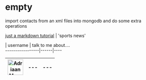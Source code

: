 # empty
import contacts from an xml files into mongodb and do some extra operations

[just a markdown tutorial](http://espn.go.com/)  | 'sports news' 

   |  username    | talk to me about....  
   -----------------|------|----

 <img src="https://avatars.githubusercontent.com/adriaanm"     height="50px" title="Adriaan Moors"/>        |---|---
 ------|--|--
